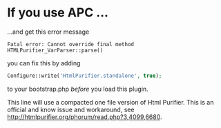 # If you use APC ...

...and get this error message

	Fatal error: Cannot override final method HTMLPurifier_VarParser::parse()

you can fix this by adding

```php
Configure::write('HtmlPurifier.standalone', true);
```

to your bootstrap.php *before* you load this plugin.

This line will use a compacted one file version of Html Purifier. This is an official and know issue and workaround, see http://htmlpurifier.org/phorum/read.php?3,4099,6680.
